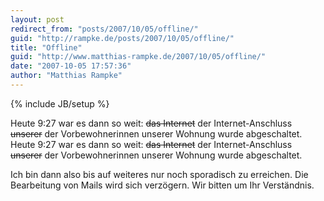 ```yaml
---
layout: post
redirect_from: "posts/2007/10/05/offline/"
guid: "http://rampke.de/posts/2007/10/05/offline/"
title: "Offline"
guid: "http://www.matthias-rampke.de/2007/10/05/offline/"
date: "2007-10-05 17:57:36"
author: "Matthias Rampke"
---
```

{% include JB/setup %}

Heute 9:27 war es dann so weit: <strike>das Internet</strike> der Internet-Anschluss <strike>unserer</strike> der Vorbewohnerinnen unserer Wohnung wurde abgeschaltet.
Heute 9:27 war es dann so weit: <strike>das Internet</strike> der Internet-Anschluss <strike>unserer</strike> der Vorbewohnerinnen unserer Wohnung wurde abgeschaltet.

Ich bin dann also bis auf weiteres nur noch sporadisch zu erreichen. Die Bearbeitung von Mails wird sich verz&ouml;gern. Wir bitten um Ihr Verst&auml;ndnis.

